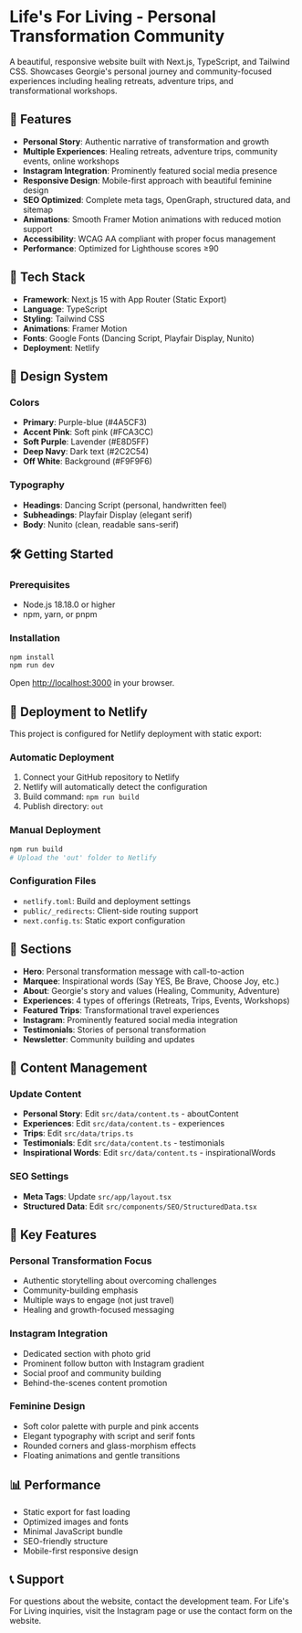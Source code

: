 # Life's For Living - Personal Transformation Community

A beautiful, responsive website built with Next.js, TypeScript, and Tailwind CSS. Showcases Georgie's personal journey and community-focused experiences including healing retreats, adventure trips, and transformational workshops.

## 🌟 Features

- **Personal Story**: Authentic narrative of transformation and growth
- **Multiple Experiences**: Healing retreats, adventure trips, community events, online workshops
- **Instagram Integration**: Prominently featured social media presence
- **Responsive Design**: Mobile-first approach with beautiful feminine design
- **SEO Optimized**: Complete meta tags, OpenGraph, structured data, and sitemap
- **Animations**: Smooth Framer Motion animations with reduced motion support
- **Accessibility**: WCAG AA compliant with proper focus management
- **Performance**: Optimized for Lighthouse scores ≥90

## 🚀 Tech Stack

- **Framework**: Next.js 15 with App Router (Static Export)
- **Language**: TypeScript
- **Styling**: Tailwind CSS
- **Animations**: Framer Motion
- **Fonts**: Google Fonts (Dancing Script, Playfair Display, Nunito)
- **Deployment**: Netlify

## 🎨 Design System

### Colors
- **Primary**: Purple-blue (#4A5CF3)
- **Accent Pink**: Soft pink (#FCA3CC)
- **Soft Purple**: Lavender (#E8D5FF)
- **Deep Navy**: Dark text (#2C2C54)
- **Off White**: Background (#F9F9F6)

### Typography
- **Headings**: Dancing Script (personal, handwritten feel)
- **Subheadings**: Playfair Display (elegant serif)
- **Body**: Nunito (clean, readable sans-serif)

## 🛠️ Getting Started

### Prerequisites
- Node.js 18.18.0 or higher
- npm, yarn, or pnpm

### Installation
```bash
npm install
npm run dev
```

Open [http://localhost:3000](http://localhost:3000) in your browser.

## 🚀 Deployment to Netlify

This project is configured for Netlify deployment with static export:

### Automatic Deployment
1. Connect your GitHub repository to Netlify
2. Netlify will automatically detect the configuration
3. Build command: `npm run build`
4. Publish directory: `out`

### Manual Deployment
```bash
npm run build
# Upload the 'out' folder to Netlify
```

### Configuration Files
- `netlify.toml`: Build and deployment settings
- `public/_redirects`: Client-side routing support
- `next.config.ts`: Static export configuration

## 📱 Sections

- **Hero**: Personal transformation message with call-to-action
- **Marquee**: Inspirational words (Say YES, Be Brave, Choose Joy, etc.)
- **About**: Georgie's story and values (Healing, Community, Adventure)
- **Experiences**: 4 types of offerings (Retreats, Trips, Events, Workshops)
- **Featured Trips**: Transformational travel experiences
- **Instagram**: Prominently featured social media integration
- **Testimonials**: Stories of personal transformation
- **Newsletter**: Community building and updates

## 🎯 Content Management

### Update Content
- **Personal Story**: Edit `src/data/content.ts` - aboutContent
- **Experiences**: Edit `src/data/content.ts` - experiences
- **Trips**: Edit `src/data/trips.ts`
- **Testimonials**: Edit `src/data/content.ts` - testimonials
- **Inspirational Words**: Edit `src/data/content.ts` - inspirationalWords

### SEO Settings
- **Meta Tags**: Update `src/app/layout.tsx`
- **Structured Data**: Edit `src/components/SEO/StructuredData.tsx`

## 🌈 Key Features

### Personal Transformation Focus
- Authentic storytelling about overcoming challenges
- Community-building emphasis
- Multiple ways to engage (not just travel)
- Healing and growth-focused messaging

### Instagram Integration
- Dedicated section with photo grid
- Prominent follow button with Instagram gradient
- Social proof and community building
- Behind-the-scenes content promotion

### Feminine Design
- Soft color palette with purple and pink accents
- Elegant typography with script and serif fonts
- Rounded corners and glass-morphism effects
- Floating animations and gentle transitions

## 📊 Performance

- Static export for fast loading
- Optimized images and fonts
- Minimal JavaScript bundle
- SEO-friendly structure
- Mobile-first responsive design

## 📞 Support

For questions about the website, contact the development team.
For Life's For Living inquiries, visit the Instagram page or use the contact form on the website.

